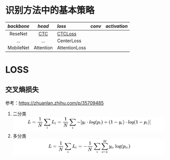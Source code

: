# 识别方法中的基本策略
*backbone* | *head* | *loss* | *conv* | *activation* |
:---: | :---: |:--- | :---: | :---: |
ReseNet | [CTC](https://blog.csdn.net/u011489887/article/details/120736691) | [CTCLoss](https://github.com/Wanger-SJTU/CTC-loss-introduction/blob/master/ctc_algo.md) |
...   | ...  | CenterLoss | 
MobileNet | Attention | AttentionLoss |



# LOSS
## 交叉熵损失
参考：https://zhuanlan.zhihu.com/p/35709485
1. 二分类
   ![img.png](img/EntropyLoss1.png)
2. 多分类
   ![img.png](img/EntropyLoss2.png)
